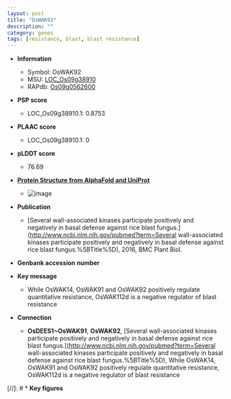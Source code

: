 ```yaml
---
layout: post
title: "OsWAK92"
description: ""
category: genes
tags: [resistance, blast, blast resistance]
---
```


* **Information**  
    + Symbol: OsWAK92  
    + MSU: [LOC_Os09g38910](http://rice.plantbiology.msu.edu/cgi-bin/ORF_infopage.cgi?orf=LOC_Os09g38910)  
    + RAPdb: [Os09g0562600](http://rapdb.dna.affrc.go.jp/viewer/gbrowse_details/irgsp1?name=Os09g0562600)  

* **PSP score**  
    + LOC_Os09g38910.1: 0.8753 

* **PLAAC score**  
    + LOC_Os09g38910.1: 0 

* **pLDDT score**
    + 76.69

* **[Protein Structure from AlphaFold and UniProt](https://www.uniprot.org/uniprotkb/Q0IZL6/entry#structure)**
    + ![image](https://ricepsp.github.io/images/Q0/AF-Q0IZL6-F1.png)

* **Publication**  
    + [Several wall-associated kinases participate positively and negatively in basal defense against rice blast fungus.](http://www.ncbi.nlm.nih.gov/pubmed?term=Several wall-associated kinases participate positively and negatively in basal defense against rice blast fungus.%5BTitle%5D), 2016, BMC Plant Biol.

* **Genbank accession number**  

* **Key message**  
    + While OsWAK14, OsWAK91 and OsWAK92 positively regulate quantitative resistance, OsWAK112d is a negative regulator of blast resistance

* **Connection**  
    + __OsDEES1~OsWAK91__, __OsWAK92__, [Several wall-associated kinases participate positively and negatively in basal defense against rice blast fungus.](http://www.ncbi.nlm.nih.gov/pubmed?term=Several wall-associated kinases participate positively and negatively in basal defense against rice blast fungus.%5BTitle%5D), While OsWAK14, OsWAK91 and OsWAK92 positively regulate quantitative resistance, OsWAK112d is a negative regulator of blast resistance

[//]: # * **Key figures**  


